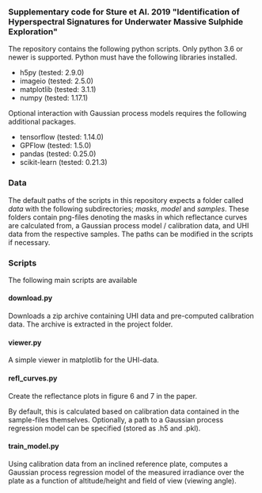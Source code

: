 ### Supplementary code for Sture et Al. 2019 "Identification of Hyperspectral Signatures for Underwater Massive Sulphide Exploration"

The repository contains the following python scripts. 
Only python 3.6 or newer is supported. Python must have the following libraries installed.

- h5py (tested: 2.9.0)
- imageio (tested: 2.5.0)
- matplotlib (tested: 3.1.1)
- numpy (tested: 1.17.1)

Optional interaction with Gaussian process models requires the following additional packages.

- tensorflow (tested: 1.14.0)
- GPFlow (tested: 1.5.0)
- pandas (tested: 0.25.0)
- scikit-learn (tested: 0.21.3)


### Data
The default paths of the scripts in this repository expects a folder called *data* with the following subdirectories; *masks*, *model* and *samples*. These folders contain png-files denoting the masks in which reflectance curves are calculated from, a Gaussian process model / calibration data, and UHI data from the respective samples. The paths can be modified in the scripts if necessary. 

### Scripts
The following main scripts are available

#### download.py
Downloads a zip archive containing UHI data and pre-computed calibration data.
The archive is extracted in the project folder.

#### viewer.py
A simple viewer in matplotlib for the UHI-data.

#### refl_curves.py
Create the reflectance plots in figure 6 and 7 in the paper.

By default, this is calculated based on calibration data contained in the sample-files themselves. Optionally, a path to a Gaussian process regression model can be specified (stored as .h5 and .pkl).


#### train_model.py
Using calibration data from an inclined reference plate, computes a Gaussian process regression model of the measured irradiance over the plate as a function of altitude/height and field of view (viewing angle).

